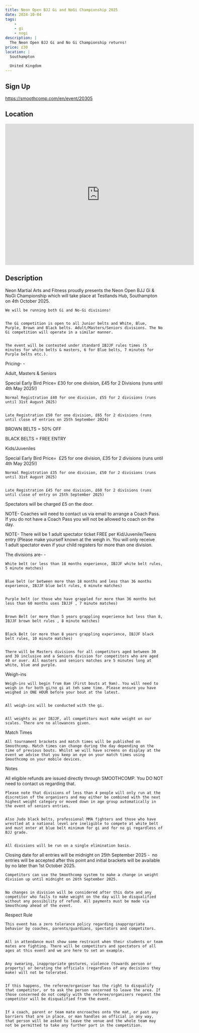 ```yaml
---
title: Neon Open BJJ Gi and NoGi Championship 2025
date: 2024-10-04
tags:
    - 
    - gi 
    - nogi 
description: |
  The Neon Open BJJ Gi and No Gi Championship returns!
price: £30
location: |
  Southampton
                                        
  United Kingdom
---
```

## Sign Up
https://smoothcomp.com/en/event/20305

## Location
<iframe src="https://www.google.com/maps/embed?pb=!1m18!1m12!1m3!1d12345.6789!2d-1.4538645!3d50.9340426!2m3!1f0!2f0!3f0!3m2!1i1024!2i768!4f13.1!3m3!1m2!1s0x0%3A0x0!2z50.9340426!5e0!3m2!1sen!2sus!4v1234567890" width="600" height="450" style="border:0;" allowfullscreen="" loading="lazy"></iframe>

## Description
Neon Martial Arts and Fitness proudly presents the Neon Open BJJ Gi & NoGi Championship which will take place at Testlands Hub, Southampton on 4th October 2025.
  

    We will be running both Gi and No-Gi divisions!
  

    The Gi competition is open to all Junior belts and White, Blue, Purple, Brown and Black belts. Adult/Masters/Seniors divisions. The No Gi competition will operate in a similar manner.
  

    The event will be contested under standard IBJJF rules times (5 minutes for white belts & masters, 6 for Blue belts, 7 minutes for Purple belts etc.).
  

Pricing- -


Adult, Masters & Seniors


Special Early Bird Price= £30 for one division, £45 for 2 Divisions (runs until 4th May 2025!)
  

    Normal Registration £40 for one division, £55 for 2 divisions (runs until 31st August 2025)
  

    Late Registration £50 for one division, £65 for 2 divisions (runs until close of entries on 25th September 2024)
  

BROWN BELTS = 50% OFF
  

BLACK BELTS = FREE ENTRY
  

Kids/Juveniles


Special Early Bird Price=  £25 for one division, £35 for 2 divisions (runs until 4th May 2025!)
  

    Normal Registration £35 for one division, £50 for 2 divisions (runs until 31st August 2025)
  

    Late Registration £45 for one division, £60 for 2 divisions (runs until close of entry on 25th September 2025)
  

Spectators will be charged £5 on the door.


NOTE- Coaches will need to contact us via email to arrange a Coach Pass. If you do not have a Coach Pass you will not be allowed to coach on the day.


NOTE- There will be 1 adult spectator ticket FREE per Kid/Juvenile/Teens entry (Please make yourself known at the weigh in. You will only receive 1 adult spectator even if your child registers for more than one division. 


The divisions are- -


    White belt (or less than 18 months experience, IBJJF white belt rules, 5 minute matches)
  

    Blue belt (or between more than 18 months and less than 36 months experience, IBJJF blue belt rules, 6 minute matches)
  

    Purple belt (or those who have grappled for more than 36 months but less than 60 months uses IBJJF , 7 minute matches)
  

    Brown Belt (or more than 5 years grappling experience but less than 8, IBJJF brown belt rules , 8 minute matches)
  

    Black Belt (or more than 8 years grappling experience, IBJJF black belt rules, 10 minute matches)
  

    There will be Masters divisions for all competitors aged between 30 and 39 inclusive and a Seniors division for competitors who are aged 40 or over. All masters and seniors matches are 5 minutes long at white, blue and purple.
  

Weigh-ins


    Weigh-ins will begin from 8am (First bouts at 9am). You will need to weigh in for both gi/no gi at teh same time. Please ensure you have weighed in ONE HOUR before your bout at the latest.
  

    All weigh-ins will be conducted with the gi.
  

    All weights as per IBJJF, all competitors must make weight on our scales. There are no allowances given.
  

Match Times


    All tournament brackets and match times will be published on Smoothcomp. Match times can change during the day depending on the time of previous bouts. Whilst we will have screens on display at the event we advise that you keep an eye on your match times using Smoothcomp on your mobile devices.
  

Notes


All eligible refunds are issued directly through SMOOTHCOMP. You DO NOT need to contact us regarding that.


    Please note that divisions of less than 4 people will only run at the discretion of the organisers and may either be combined with the next highest weight category or moved down in age group automatically in the event of seniors entries.
  

    Also Judo black belts, professional MMA fighters and those who have wrestled at a national level are ineligible to compete at white belt and must enter at blue belt minimum for gi and for no gi regardless of BJJ grade.
  

    All divisions will be run on a single elimination basis.
  

Closing date for all entries will be midnight on 25th September 2025 -  no entries will be accepted after this point and initial brackets will be available by no later than 1st October 2025.


    Competitors can use the Smoothcomp system to make a change in weight division up until midnight on 26th September 2025. 
  

    No changes in division will be considered after this date and any competitor who fails to make weight on the day will be disqualified without any possibility of refund. All payments must be made via Smoothcomp ahead of the event.
  

Respect Rule


    This event has a zero tolerance policy regarding inappropriate behavior by coaches, parents/guardians, spectators and competitors.
  

    All in attendance must show some restraint when their students or team mates are fighting. There will be competitors and spectators of all ages at this event and we are here to set an example.
  

    Any swearing, inappropriate gestures, violence (towards person or property) or berating the officials (regardless of any decisions they make) will not be tolerated.
  

    If this happens, the referee/organiser has the right to disqualify that competitor, or to ask the person concerned to leave the area. If those concerned do not comply with the referee/organisers request the competitor will be disqualified from the event.
  

    If a coach, parent or team mate encroaches onto the mat, or past any barriers that are in place, or man handles an official in any way, that person will be asked to leave the venue and the whole team may not be permitted to take any further part in the competition.